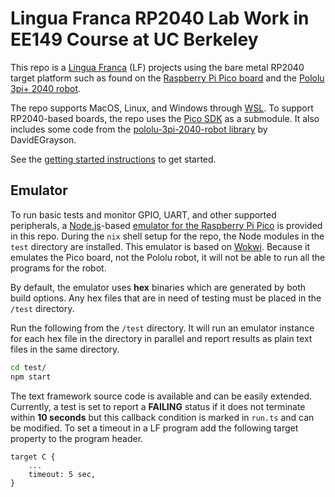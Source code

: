 # Lingua Franca RP2040 Lab Work in EE149 Course at UC Berkeley
This repo is a [Lingua Franca](https://www.lf-lang.org/) (LF) projects using the bare metal RP2040 target platform such as found on the [Raspberry Pi Pico board](https://www.raspberrypi.com/products/raspberry-pi-pico/) and the [Pololu 3pi+ 2040 robot](https://www.pololu.com/docs/0J86).

The repo supports MacOS, Linux, and Windows through [WSL](https://learn.microsoft.com/en-us/windows/wsl/install).
To support RP2040-based boards, the repo uses the [Pico SDK](https://github.com/raspberrypi/pico-sdk/tree/master) as a submodule.
It also includes some code from the [pololu-3pi-2040-robot library](https://github.com/pololu/pololu-3pi-2040-robot/tree/master) by DavidEGrayson.

See the [getting started instructions](https://www.lf-lang.org/embedded-lab/GettingStarted.html) to get started.

## Emulator
To run basic tests and monitor GPIO, UART, and other supported peripherals, a [Node.js](https://nodejs.org/en)-based [emulator for the Raspberry Pi Pico](https://docs.wokwi.com/parts/wokwi-pi-pico) is provided in this repo. During the `nix` shell setup for the repo, the Node modules in the `test` directory are installed. This emulator is based on [Wokwi](https://wokwi.com).
Because it emulates the Pico board, not the Pololu robot, it will not be able to run all the programs for the robot.

By default, the emulator uses **hex** binaries which are generated by both build options. Any hex files that are in need of testing must be placed in the ``/test`` directory.

Run the following from the ``/test`` directory. It will run an emulator instance for each hex file in the directory in parallel and report results as plain text files in the same directory.

``` bash
cd test/
npm start
```

The text framework source code is available and can be easily extended. Currently, a test is set to report a **FAILING** status if it does not terminate within **10 seconds** but this callback condition is marked in ``run.ts`` and can be modified. To set a timeout in a LF program add the following
target property to the program header.

```
target C {
    ...
    timeout: 5 sec,
}
```

